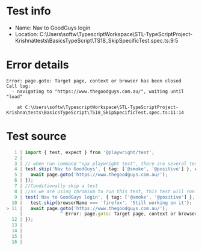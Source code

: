 # Test info

- Name: Nav to GoodGuys login
- Location: C:\Users\softw\TypescriptWorkspace\STL-TypeScriptProject-Krishna\tests\BasicsTypeScript\TS18_SkipSpecificTest.spec.ts:9:5

# Error details

```
Error: page.goto: Target page, context or browser has been closed
Call log:
  - navigating to "https://www.thegoodguys.com.au/", waiting until "load"

    at C:\Users\softw\TypescriptWorkspace\STL-TypeScriptProject-Krishna\tests\BasicsTypeScript\TS18_SkipSpecificTest.spec.ts:11:14
```

# Test source

```ts
   1 | import { test, expect } from '@playwright/test';
   2 |
   3 | // when run command "npx playwright test", there are several tests inside tests folder only this test case will skip (not run)
   4 | test.skip('Nav to GoodGuys', { tag: ['@smoke', '@positive'] }, async ({ page }) => {
   5 |   await page.goto('https://www.thegoodguys.com.au/');
   6 | });
   7 | //Conditionally skip a test
   8 | //as we are using chromium to run this test, this test will run.
   9 | test('Nav to GoodGuys login', { tag: ['@smoke', '@positive'] }, async ({ page,browserName}) => {
  10 |   test.skip(browserName === 'firefox', 'Still working on it');
> 11 |   await page.goto('https://www.thegoodguys.com.au/');
     |              ^ Error: page.goto: Target page, context or browser has been closed
  12 | });
  13 |
  14 |
  15 |
  16 |
```